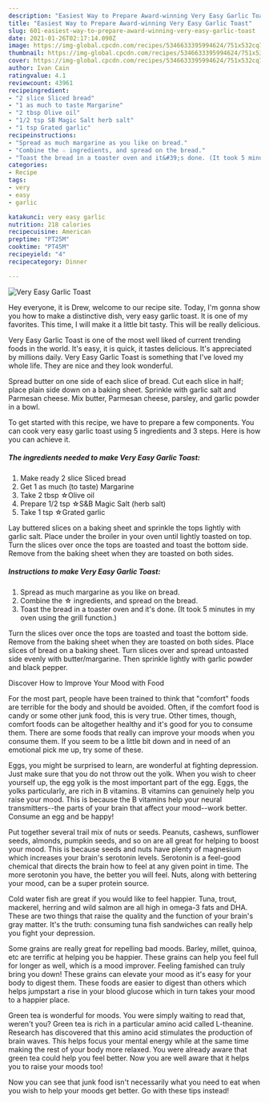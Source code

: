 ```yaml
---
description: "Easiest Way to Prepare Award-winning Very Easy Garlic Toast"
title: "Easiest Way to Prepare Award-winning Very Easy Garlic Toast"
slug: 601-easiest-way-to-prepare-award-winning-very-easy-garlic-toast
date: 2021-01-26T02:17:14.090Z
image: https://img-global.cpcdn.com/recipes/5346633395994624/751x532cq70/very-easy-garlic-toast-recipe-main-photo.jpg
thumbnail: https://img-global.cpcdn.com/recipes/5346633395994624/751x532cq70/very-easy-garlic-toast-recipe-main-photo.jpg
cover: https://img-global.cpcdn.com/recipes/5346633395994624/751x532cq70/very-easy-garlic-toast-recipe-main-photo.jpg
author: Ivan Cain
ratingvalue: 4.1
reviewcount: 43961
recipeingredient:
- "2 slice Sliced bread"
- "1 as much to taste Margarine"
- "2 tbsp Olive oil"
- "1/2 tsp SB Magic Salt herb salt"
- "1 tsp Grated garlic"
recipeinstructions:
- "Spread as much margarine as you like on bread."
- "Combine the ☆ ingredients, and spread on the bread."
- "Toast the bread in a toaster oven and it&#39;s done. (It took 5 minutes in my oven using the grill function.)"
categories:
- Recipe
tags:
- very
- easy
- garlic

katakunci: very easy garlic 
nutrition: 218 calories
recipecuisine: American
preptime: "PT25M"
cooktime: "PT45M"
recipeyield: "4"
recipecategory: Dinner

---
```



![Very Easy Garlic Toast](https://img-global.cpcdn.com/recipes/5346633395994624/751x532cq70/very-easy-garlic-toast-recipe-main-photo.jpg)

Hey everyone, it is Drew, welcome to our recipe site. Today, I'm gonna show you how to make a distinctive dish, very easy garlic toast. It is one of my favorites. This time, I will make it a little bit tasty. This will be really delicious.

Very Easy Garlic Toast is one of the most well liked of current trending foods in the world. It's easy, it is quick, it tastes delicious. It's appreciated by millions daily. Very Easy Garlic Toast is something that I've loved my whole life. They are nice and they look wonderful.

Spread butter on one side of each slice of bread. Cut each slice in half; place plain side down on a baking sheet. Sprinkle with garlic salt and Parmesan cheese. Mix butter, Parmesan cheese, parsley, and garlic powder in a bowl.


To get started with this recipe, we have to prepare a few components. You can cook very easy garlic toast using 5 ingredients and 3 steps. Here is how you can achieve it.

<!--inarticleads1-->

##### The ingredients needed to make Very Easy Garlic Toast:

1. Make ready 2 slice Sliced bread
1. Get 1 as much (to taste) Margarine
1. Take 2 tbsp ☆Olive oil
1. Prepare 1/2 tsp ☆S&amp;B Magic Salt (herb salt)
1. Take 1 tsp ☆Grated garlic


Lay buttered slices on a baking sheet and sprinkle the tops lightly with garlic salt. Place under the broiler in your oven until lightly toasted on top. Turn the slices over once the tops are toasted and toast the bottom side. Remove from the baking sheet when they are toasted on both sides. 

<!--inarticleads2-->

##### Instructions to make Very Easy Garlic Toast:

1. Spread as much margarine as you like on bread.
1. Combine the ☆ ingredients, and spread on the bread.
1. Toast the bread in a toaster oven and it&#39;s done. (It took 5 minutes in my oven using the grill function.)


Turn the slices over once the tops are toasted and toast the bottom side. Remove from the baking sheet when they are toasted on both sides. Place slices of bread on a baking sheet. Turn slices over and spread untoasted side evenly with butter/margarine. Then sprinkle lightly with garlic powder and black pepper. 

Discover How to Improve Your Mood with Food


For the most part, people have been trained to think that "comfort" foods are terrible for the body and should be avoided. Often, if the comfort food is candy or some other junk food, this is very true. Other times, though, comfort foods can be altogether healthy and it's good for you to consume them. There are some foods that really can improve your moods when you consume them. If you seem to be a little bit down and in need of an emotional pick me up, try some of these.

Eggs, you might be surprised to learn, are wonderful at fighting depression. Just make sure that you do not throw out the yolk. When you wish to cheer yourself up, the egg yolk is the most important part of the egg. Eggs, the yolks particularly, are rich in B vitamins. B vitamins can genuinely help you raise your mood. This is because the B vitamins help your neural transmitters--the parts of your brain that affect your mood--work better. Consume an egg and be happy!

Put together several trail mix of nuts or seeds. Peanuts, cashews, sunflower seeds, almonds, pumpkin seeds, and so on are all great for helping to boost your mood. This is because seeds and nuts have plenty of magnesium which increases your brain's serotonin levels. Serotonin is a feel-good chemical that directs the brain how to feel at any given point in time. The more serotonin you have, the better you will feel. Nuts, along with bettering your mood, can be a super protein source.

Cold water fish are great if you would like to feel happier. Tuna, trout, mackerel, herring and wild salmon are all high in omega-3 fats and DHA. These are two things that raise the quality and the function of your brain's gray matter. It's the truth: consuming tuna fish sandwiches can really help you fight your depression. 

Some grains are really great for repelling bad moods. Barley, millet, quinoa, etc are terrific at helping you be happier. These grains can help you feel full for longer as well, which is a mood improver. Feeling famished can truly bring you down! These grains can elevate your mood as it's easy for your body to digest them. These foods are easier to digest than others which helps jumpstart a rise in your blood glucose which in turn takes your mood to a happier place.

Green tea is wonderful for moods. You were simply waiting to read that, weren't you? Green tea is rich in a particular amino acid called L-theanine. Research has discovered that this amino acid stimulates the production of brain waves. This helps focus your mental energy while at the same time making the rest of your body more relaxed. You were already aware that green tea could help you feel better. Now you are well aware that it helps you to raise your moods too!

Now you can see that junk food isn't necessarily what you need to eat when you wish to help your moods get better. Go  with  these tips  instead!

